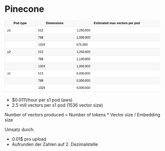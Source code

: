 # Pinecone

![Pinecone](./pinecone.png)

- $0.0111/hour per s1 pod (aws)
- 2.5 mill vectors per s1 pod (1536 vector size)

Number of vectors produced = Number of tokens \* Vector size / Embedding size

Umsatz durch:

- 0.01$ pro upload
- Aufrunden der Zahlen auf 2. Dezimalstelle
